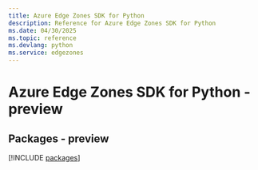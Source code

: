 ```yaml
---
title: Azure Edge Zones SDK for Python
description: Reference for Azure Edge Zones SDK for Python
ms.date: 04/30/2025
ms.topic: reference
ms.devlang: python
ms.service: edgezones
---
```

# Azure Edge Zones SDK for Python - preview
## Packages - preview
[!INCLUDE [packages](edge-zones-index.md)]